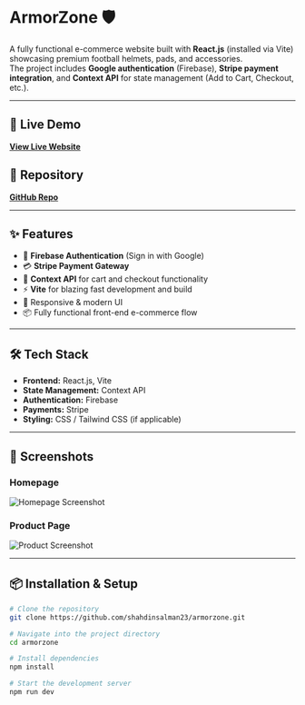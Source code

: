 # ArmorZone 🛡️

A fully functional e-commerce website built with **React.js** (installed via Vite) showcasing premium football helmets, pads, and accessories.  
The project includes **Google authentication** (Firebase), **Stripe payment integration**, and **Context API** for state management (Add to Cart, Checkout, etc.).

---

## 🚀 Live Demo
[**View Live Website**](https://armorzone.vercel.app/)

## 📂 Repository
[**GitHub Repo**](https://github.com/shahdinsalman23/armorzone)

---

## ✨ Features
- 🔐 **Firebase Authentication** (Sign in with Google)
- 💳 **Stripe Payment Gateway**
- 🛒 **Context API** for cart and checkout functionality
- ⚡ **Vite** for blazing fast development and build
- 🎨 Responsive & modern UI
- 📦 Fully functional front-end e-commerce flow

---

## 🛠️ Tech Stack
- **Frontend:** React.js, Vite
- **State Management:** Context API
- **Authentication:** Firebase
- **Payments:** Stripe
- **Styling:** CSS / Tailwind CSS (if applicable)

---

## 📸 Screenshots

### Homepage
![Homepage Screenshot](https://via.placeholder.com/900x500?text=Homepage+Screenshot)

### Product Page
![Product Screenshot](https://via.placeholder.com/900x500?text=Product+Page+Screenshot)

---

## 📦 Installation & Setup

```bash
# Clone the repository
git clone https://github.com/shahdinsalman23/armorzone.git

# Navigate into the project directory
cd armorzone

# Install dependencies
npm install

# Start the development server
npm run dev
